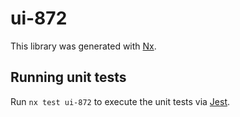 # ui-872

This library was generated with [Nx](https://nx.dev).

## Running unit tests

Run `nx test ui-872` to execute the unit tests via [Jest](https://jestjs.io).
